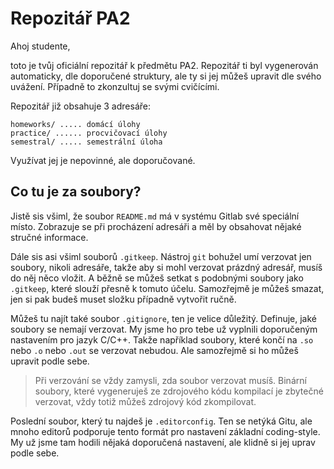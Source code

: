 # Repozitář PA2

Ahoj studente,

toto je tvůj oficiální repozitář k předmětu PA2. Repozitář ti byl vygenerován automaticky, dle doporučené struktury, ale ty si jej můžeš upravit dle svého uvážení. Případně to zkonzultuj se svými cvičícími.

Repozitář již obsahuje 3 adresáře:

```
homeworks/ ..... domácí úlohy
practice/ ...... procvičovací úlohy
semestral/ ..... semestrální úloha
```

Využívat jej je nepovinné, ale doporučované.

## Co tu je za soubory?

Jistě sis všiml, že soubor `README.md` má v systému Gitlab své speciální místo. Zobrazuje se při procházení adresáři a měl by obsahovat nějaké stručné informace.

Dále sis asi všiml souborů `.gitkeep`. Nástroj `git` bohužel umí verzovat jen soubory, nikoli adresáře, takže aby si mohl verzovat prázdný adresář, musíš do něj něco vložit. A běžně se můžeš setkat s podobnými soubory jako `.gitkeep`, které slouží přesně k tomuto účelu. Samozřejmě je můžeš smazat, jen si pak budeš muset složku případně vytvořit ručně.

Můžeš tu najít také soubor `.gitignore`, ten je velice důležitý. Definuje, jaké soubory se nemají verzovat. My jsme ho pro tebe už vyplnili doporučeným nastavením pro jazyk C/C++. Takže například soubory, které končí na `.so` nebo `.o` nebo `.out` se verzovat nebudou. Ale samozřejmě si ho můžeš upravit podle sebe.

> Při verzování se vždy zamysli, zda soubor verzovat musíš. Binární soubory, které vygeneruješ ze zdrojového kódu kompilací je zbytečné verzovat, vždy totiž můžeš zdrojový kód zkompilovat.

Poslední soubor, který tu najdeš je `.editorconfig`. Ten se netýká Gitu, ale mnoho editorů podporuje tento formát pro nastavení základní coding-style. My už jsme tam hodili nějaká doporučená nastavení, ale klidně si jej uprav podle sebe.
